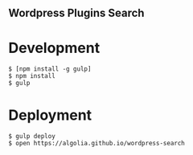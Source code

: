 ## Wordpress Plugins Search

# Development

    $ [npm install -g gulp]
    $ npm install
    $ gulp

# Deployment

    $ gulp deploy
    $ open https://algolia.github.io/wordpress-search
